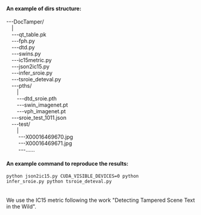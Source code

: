 #### An example of dirs structure: <Br/>

---DocTamper/ <Br/>
&emsp;| <Br/>
&emsp;---qt_table.pk <Br/>
&emsp;---fph.py <Br/>
&emsp;---dtd.py <Br/>
&emsp;---swins.py <Br/>
&emsp;---ic15metric.py <Br/>
&emsp;---json2ic15.py <Br/>
&emsp;---infer_sroie.py <Br/>
&emsp;---tsroie_deteval.py <Br/>
&emsp;---pths/ <Br/>
&emsp;&emsp;| <Br/>
&emsp;&emsp;---dtd_sroie.pth <Br/>
&emsp;&emsp;---swin_imagenet.pt <Br/>
&emsp;&emsp;---vph_imagenet.pt <Br/>
&emsp;---sroie_test_1011.json <Br/>
&emsp;---test/ <Br/>
&emsp;&emsp;| <Br/>
&emsp;&emsp; ---X00016469670.jpg <Br/>
&emsp;&emsp; ---X00016469671.jpg <Br/>
&emsp;&emsp; ---...... <Br/>
      
#### An example command to reproduce the results: <Br/>

<code>python json2ic15.py
CUDA_VISIBLE_DEVICES=0 python infer_sroie.py
python tsroie_deteval.py
</code>
</Br></Br></Br>
We use the IC15 metric following the work "Detecting Tampered Scene Text in the Wild".
